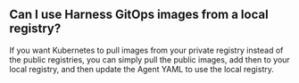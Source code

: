 ## Can I use Harness GitOps images from a local registry?

If you want Kubernetes to pull images from your private registry instead of the public registries, you can simply pull the public images, add then to your local registry, and then update the Agent YAML to use the local registry.
